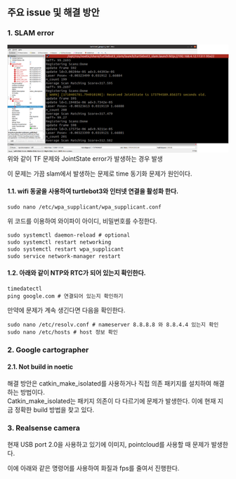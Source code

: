 ## 주요 issue 및 해결 방안 
### 1. SLAM error
![alt text](image.png)
위와 같이 TF 문제와 JointState error가 발생하는 경우 발생 

이 문제는 가끔 slam에서 발생하는 문제로 time 동기화 문제가 원인이다.  
#### 1.1. wifi 동굴을 사용하여 turtlebot3와 인터넷 연결을 활성화 한다.
```
sudo nano /etc/wpa_supplicant/wpa_supplicant.conf     
``` 
위 코드를 이용하여 와이파이 아이디, 비밀번호를 수정한다.
```
sudo systemctl daemon-reload # optional
sudo systemctl restart networking
sudo systemctl restart wpa_supplicant 
sudo service network-manager restart
```
#### 1.2. 아래와 같이 NTP와 RTC가 되어 있는지 확인한다. 
```
timedatectl
ping google.com # 연결되어 있는지 확인하기 
```  
만약에 문제가 계속 생긴다면 다음을 확인한다.
```
sudo nano /etc/resolv.conf # nameserver 8.8.8.8 와 8.8.4.4 있는지 확인 
sudo nano /etc/hosts # host 정보 확인 
```

### 2. Google cartographer
#### 2.1. Not build in noetic 
해결 방안은 catkin_make_isolated를 사용하거나 직접 의존 패키지를 설치하여 해결하는 방법이다.  
Catkin_make_isolated는 패키지 의존이 다 다르기에 문제가 발생한다. 
이에 현재 지금 정확한 build 방법을 찾고 있다. 

### 3. Realsense camera
현재 USB port 2.0을 사용하고 있기에 이미지, pointcloud를 사용할 때 문제가 발생한다. 

이에 아래와 같은 명령어를 사용하여 화질과 fps를 줄여서 진행한다.

